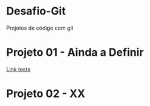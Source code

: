 # Desafio-Git
Projetos de código com git

# Projeto 01 - Ainda a Definir
[Link teste](http://www.google.com)

# Projeto 02 - XX


